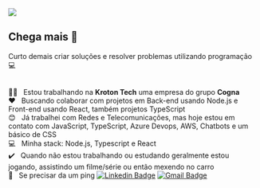 <img width="auto" src="https://i.imgur.com/Wpoh2dD.jpg">

## Chega mais :wave:
Curto demais criar soluções e resolver problemas utilizando programação :computer:

 <br/> 👨‍💻  &nbsp; Estou trabalhando na **Kroton Tech** uma empresa do grupo **Cogna**
 <br/> :heart: &nbsp; Buscando colaborar com projetos em Back-end usando Node.js e Front-end usando React, também projetos TypeScript
 <br/> :blush: &nbsp; Já trabalhei com Redes e Telecomunicações, mas hoje estou em contato com JavaScript, TypeScript, Azure Devops, AWS, Chatbots e um básico de CSS
 <br/> :computer: &nbsp; Minha stack: Node.js, Typescript e React 
 <br/> :heavy_check_mark:  &nbsp; Quando não estou trabalhando ou estudando geralmente estou jogando, assistindo um filme/série ou então mexendo no carro 
 <br/> 🤙 &nbsp; Se precisar da um ping [![Linkedin Badge](https://img.shields.io/badge/-Guilherme_César-blue?style=flat-square&logo=Linkedin&logoColor=white&link=https://www.linkedin.com/in/ssguicesar/)](https://www.linkedin.com/in/ssguicesar/) 
[![Gmail Badge](https://img.shields.io/badge/-ssguicesar@gmail.com-c14438?style=flat-square&logo=Gmail&logoColor=white&link=mailto:ssguicesar@gmail.com)](mailto:ssguicesar@gmail.com)
